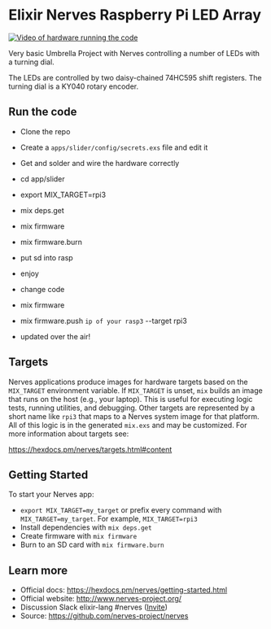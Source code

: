 # Elixir Nerves Raspberry Pi LED Array

[![Video of hardware running the code](http://img.youtube.com/vi/1KTMTBpTV34/0.jpg)](http://www.youtube.com/watch?v=1KTMTBpTV34 "Video")

Very basic Umbrella Project with Nerves controlling a number of LEDs with a turning dial.

The LEDs are controlled by two daisy-chained 74HC595 shift registers.
The turning dial is a KY040 rotary encoder.

## Run the code

 * Clone the repo
 * Create a `apps/slider/config/secrets.exs` file and edit it
 * Get and solder and wire the hardware correctly
 * cd app/slider
 * export MIX_TARGET=rpi3
 * mix deps.get
 * mix firmware
 * mix firmware.burn
 * put sd into rasp
 * enjoy

 * change code
 * mix firmware
 * mix firmware.push `ip of your rasp3` --target rpi3
 * updated over the air!


## Targets

Nerves applications produce images for hardware targets based on the
`MIX_TARGET` environment variable. If `MIX_TARGET` is unset, `mix` builds an
image that runs on the host (e.g., your laptop). This is useful for executing
logic tests, running utilities, and debugging. Other targets are represented by
a short name like `rpi3` that maps to a Nerves system image for that platform.
All of this logic is in the generated `mix.exs` and may be customized. For more
information about targets see:

https://hexdocs.pm/nerves/targets.html#content

## Getting Started

To start your Nerves app:
  * `export MIX_TARGET=my_target` or prefix every command with
    `MIX_TARGET=my_target`. For example, `MIX_TARGET=rpi3`
  * Install dependencies with `mix deps.get`
  * Create firmware with `mix firmware`
  * Burn to an SD card with `mix firmware.burn`

## Learn more

  * Official docs: https://hexdocs.pm/nerves/getting-started.html
  * Official website: http://www.nerves-project.org/
  * Discussion Slack elixir-lang #nerves ([Invite](https://elixir-slackin.herokuapp.com/))
  * Source: https://github.com/nerves-project/nerves
